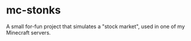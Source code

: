 # mc-stonks
A small for-fun project that simulates a "stock market", used in one of my Minecraft servers.

